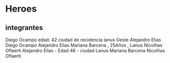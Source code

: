 # Heroes
## integrantes
Diego Ocampo edad: 42 ciudad de recidencia lanus Oeste
Alejandro Elias
Diego Ocampo
Alejandro Elias
Mariana Barcena , 25Años , Lanus
Nicolñas Oflaerti
Alejandro Elias - Edad 46 - ciudad Lanus
Mariana Barcena
Nicolñas Oflaerti

